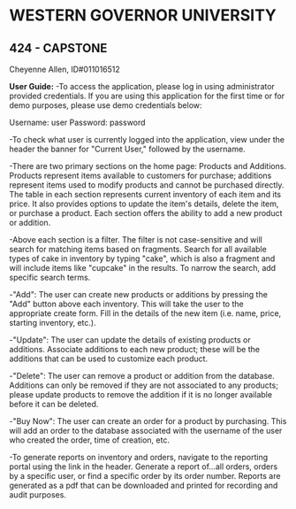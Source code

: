 # WESTERN GOVERNOR UNIVERSITY 
## 424 - CAPSTONE

Cheyenne Allen, ID#011016512

**User Guide:**
-To access the application, please log in using administrator provided credentials. If you are using this application for the first time or for demo purposes, please use demo credentials below:

Username: user
Password: password

-To check what user is currently logged into the application, view under the header the banner for "Current User," followed by the username.

-There are two primary sections on the home page: Products and Additions. Products represent items available to customers for purchase; additions represent items used to modify products and cannot be purchased directly. The table in each section represents current inventory of each item and its price. It also provides options to update the item's details, delete the item, or purchase a product. Each section offers the ability to add a new product or addition.

-Above each section is a filter. The filter is not case-sensitive and will search for matching items based on fragments. Search for all available types of cake in inventory by typing "cake", which is also a fragment and will include items like "cupcake" in the results. To narrow the search, add specific search terms.

-"Add": The user can create new products or additions by pressing the "Add" button above each inventory. This will take the user to the appropriate create form. Fill in the details of the new item (i.e. name, price, starting inventory, etc.).

-"Update": The user can update the details of existing products or additions. Associate additions to each new product; these will be the additions that can be used to customize each product.

-"Delete": The user can remove a product or addition from the database. Additions can only be removed if they are not associated to any products; please update products to remove the addition if it is no longer available before it can be deleted.

-"Buy Now": The user can create an order for a product by purchasing. This will add an order to the database associated with the username of the user who created the order, time of creation, etc.

-To generate reports on inventory and orders, navigate to the reporting portal using the link in the header. Generate a report of…all orders, orders by a specific user, or find a specific order by its order number. Reports are generated as a pdf that can be downloaded and printed for recording and audit purposes.